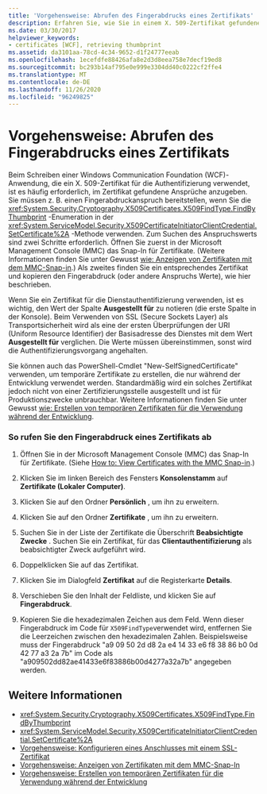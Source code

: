 ```yaml
---
title: 'Vorgehensweise: Abrufen des Fingerabdrucks eines Zertifikats'
description: Erfahren Sie, wie Sie in einem X. 509-Zertifikat gefundene Ansprüche angeben. Dies ist erforderlich, wenn Sie eine WCF-Anwendung entwickeln, die Zertifikate für die Authentifizierung verwendet.
ms.date: 03/30/2017
helpviewer_keywords:
- certificates [WCF], retrieving thumbprint
ms.assetid: da3101aa-78cd-4c34-9652-d1f24777eeab
ms.openlocfilehash: 1ecefdfe88426afa8e2d3d8eea758e7decf19ed8
ms.sourcegitcommit: bc293b14af795e0e999e3304dd40c0222cf2ffe4
ms.translationtype: MT
ms.contentlocale: de-DE
ms.lasthandoff: 11/26/2020
ms.locfileid: "96249825"
---
```

# <a name="how-to-retrieve-the-thumbprint-of-a-certificate"></a>Vorgehensweise: Abrufen des Fingerabdrucks eines Zertifikats

Beim Schreiben einer Windows Communication Foundation (WCF)-Anwendung, die ein X. 509-Zertifikat für die Authentifizierung verwendet, ist es häufig erforderlich, im Zertifikat gefundene Ansprüche anzugeben. Sie müssen z. B. einen Fingerabdruckanspruch bereitstellen, wenn Sie die <xref:System.Security.Cryptography.X509Certificates.X509FindType.FindByThumbprint> -Enumeration in der <xref:System.ServiceModel.Security.X509CertificateInitiatorClientCredential.SetCertificate%2A> -Methode verwenden. Zum Suchen des Anspruchswerts sind zwei Schritte erforderlich. Öffnen Sie zuerst in der Microsoft Management Console (MMC) das Snap-In für Zertifikate. (Weitere Informationen finden Sie unter Gewusst [wie: Anzeigen von Zertifikaten mit dem MMC-Snap-in](how-to-view-certificates-with-the-mmc-snap-in.md).) Als zweites finden Sie ein entsprechendes Zertifikat und kopieren den Fingerabdruck (oder andere Anspruchs Werte), wie hier beschrieben.  
  
 Wenn Sie ein Zertifikat für die Dienstauthentifizierung verwenden, ist es wichtig, den Wert der Spalte **Ausgestellt für** zu notieren (die erste Spalte in der Konsole). Beim Verwenden von SSL (Secure Sockets Layer) als Transportsicherheit wird als eine der ersten Überprüfungen der URI (Uniform Resource Identifier) der Basisadresse des Dienstes mit dem Wert **Ausgestellt für** verglichen. Die Werte müssen übereinstimmen, sonst wird die Authentifizierungsvorgang angehalten.  
  
 Sie können auch das PowerShell-Cmdlet "New-SelfSignedCertificate" verwenden, um temporäre Zertifikate zu erstellen, die nur während der Entwicklung verwendet werden. Standardmäßig wird ein solches Zertifikat jedoch nicht von einer Zertifizierungsstelle ausgestellt und ist für Produktionszwecke unbrauchbar. Weitere Informationen finden Sie unter Gewusst [wie: Erstellen von temporären Zertifikaten für die Verwendung während der Entwicklung](how-to-create-temporary-certificates-for-use-during-development.md).  
  
### <a name="to-retrieve-a-certificates-thumbprint"></a>So rufen Sie den Fingerabdruck eines Zertifikats ab  
  
1. Öffnen Sie in der Microsoft Management Console (MMC) das Snap-In für Zertifikate. (Siehe [How to: View Certificates with the MMC Snap-in](how-to-view-certificates-with-the-mmc-snap-in.md).)  
  
2. Klicken Sie im linken Bereich des Fensters **Konsolenstamm** auf **Zertifikate (Lokaler Computer)**.  
  
3. Klicken Sie auf den Ordner **Persönlich** , um ihn zu erweitern.  
  
4. Klicken Sie auf den Ordner **Zertifikate** , um ihn zu erweitern.  
  
5. Suchen Sie in der Liste der Zertifikate die Überschrift **Beabsichtigte Zwecke** . Suchen Sie ein Zertifikat, für das **Clientauthentifizierung** als beabsichtigter Zweck aufgeführt wird.  
  
6. Doppelklicken Sie auf das Zertifikat.  
  
7. Klicken Sie im Dialogfeld **Zertifikat** auf die Registerkarte **Details**.  
  
8. Verschieben Sie den Inhalt der Feldliste, und klicken Sie auf **Fingerabdruck**.  
  
9. Kopieren Sie die hexadezimalen Zeichen aus dem Feld. Wenn dieser Fingerabdruck im Code für `X509FindType`verwendet wird, entfernen Sie die Leerzeichen zwischen den hexadezimalen Zahlen. Beispielsweise muss der Fingerabdruck "a9 09 50 2d d8 2a e4 14 33 e6 f8 38 86 b0 0d 42 77 a3 2a 7b" im Code als "a909502dd82ae41433e6f83886b00d4277a32a7b" angegeben werden.  
  
## <a name="see-also"></a>Weitere Informationen

- <xref:System.Security.Cryptography.X509Certificates.X509FindType.FindByThumbprint>
- <xref:System.ServiceModel.Security.X509CertificateInitiatorClientCredential.SetCertificate%2A>
- [Vorgehensweise: Konfigurieren eines Anschlusses mit einem SSL-Zertifikat](how-to-configure-a-port-with-an-ssl-certificate.md)
- [Vorgehensweise: Anzeigen von Zertifikaten mit dem MMC-Snap-In](how-to-view-certificates-with-the-mmc-snap-in.md)
- [Vorgehensweise: Erstellen von temporären Zertifikaten für die Verwendung während der Entwicklung](how-to-create-temporary-certificates-for-use-during-development.md)
